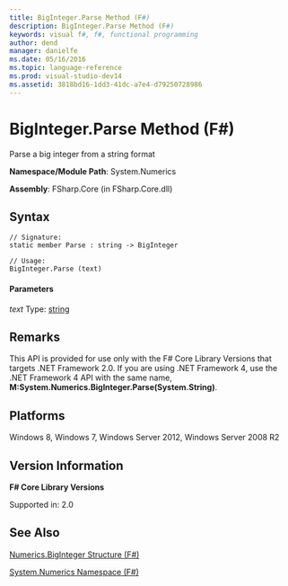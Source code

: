 ```yaml
---
title: BigInteger.Parse Method (F#)
description: BigInteger.Parse Method (F#)
keywords: visual f#, f#, functional programming
author: dend
manager: danielfe
ms.date: 05/16/2016
ms.topic: language-reference
ms.prod: visual-studio-dev14
ms.assetid: 3818bd16-1dd3-41dc-a7e4-d79250728986 
---
```


# BigInteger.Parse Method (F#)

Parse a big integer from a string format

**Namespace/Module Path**: System.Numerics

**Assembly**: FSharp.Core (in FSharp.Core.dll)


## Syntax

```
// Signature:
static member Parse : string -> BigInteger

// Usage:
BigInteger.Parse (text)
```

#### Parameters
*text*
Type: [string](http://msdn.microsoft.com/en-us/library/12b97856-ec80-4f70-a018-afb0753f755a)




## Remarks
This API is provided for use only with the F# Core Library Versions that targets .NET Framework 2.0. If you are using .NET Framework 4, use the .NET Framework 4 API with the same name, **M:System.Numerics.BigInteger.Parse(System.String)**.


## Platforms
Windows 8, Windows 7, Windows Server 2012, Windows Server 2008 R2


## Version Information
**F# Core Library Versions**

Supported in: 2.0




## See Also
[Numerics.BigInteger Structure &#40;F&#35;&#41;](Numerics.BigInteger-Structure-%5BFSharp%5D.md)

[System.Numerics Namespace &#40;F&#35;&#41;](System.Numerics-Namespace-%5BFSharp%5D.md)

